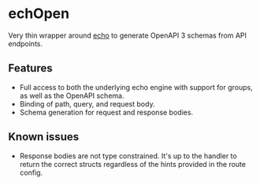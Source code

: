 # echOpen

Very thin wrapper around [echo](https://echo.labstack.com/) to generate OpenAPI 3 schemas from API endpoints.

## Features

- Full access to both the underlying echo engine with support for groups, as well as the OpenAPI schema.
- Binding of path, query, and request body.
- Schema generation for request and response bodies.

## Known issues

- Response bodies are not type constrained. It's up to the handler to return the correct structs regardless of the hints provided in the route config.
